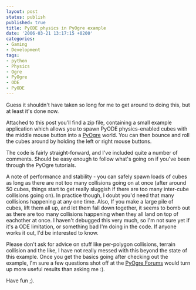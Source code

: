 ```yaml
---
layout: post
status: publish
published: true
title: PyODE physics in PyOgre example
date: '2006-03-21 13:17:15 +0200'
categories:
- Gaming
- Development
tags:
- python
- Physics
- Ogre
- PyOgre
- ODE
- PyODE
---
```


Guess it shouldn't have taken so long for me to get around to doing
this, but at least it's done now.

Attached to this post you'll find a zip file, containing a small example
application which allows you to spawn PyODE physics-enabled cubes with
the middle mouse button into a
[PyOgre](http://www.ogre3d.org/wiki/index.php/PyOgre) world. You can
then bounce and roll the cubes around by holding the left or right mouse
buttons.

The code is fairly straight-forward, and I've included quite a number of
comments. Should be easy enough to follow what's going on if you've been
through the PyOgre tutorials.

A note of performance and stability - you can safely spawn loads of
cubes as long as there are not too many collisions going on at once
(after around 50 cubes, things start to get really sluggish if there are
too many inter-cube collisions going on). In practice though, I doubt
you'd need that many collisions happening at any one time. Also, If you
make a large pile of cubes, lift them all up, and let them fall down
together, it seems to bomb out as there are too many collisions
happening when they all land on top of eachother at once. I haven't
debugged this very much, so I'm not sure yet if it's a ODE limitation,
or something bad I'm doing in the code. If anyone works it out, I'd be
interested to know.

Please don't ask for advice on stuff like per-polygon collisions,
terrain collision and the like, I have not really messed with this
beyond the state of this example. Once you get the basics going after
checking out the example, I'm sure a few questions shot off at the
[PyOgre Forums](http://www.ogre3d.org/phpBB2addons/viewforum.php?f=3)
would turn up more useful results than asking me :).

Have fun ;).
